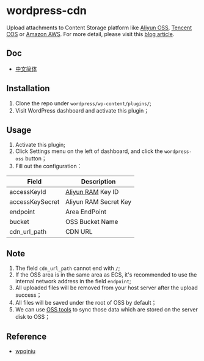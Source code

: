 # wordpress-cdn
Upload attachments to Content Storage platform like [Aliyun OSS](https://www.aliyun.com/product/oss), [Tencent COS](https://cloud.tencent.com/product/cos) or [Amazon AWS](https://aws.amazon.com/). For more detail, please visit this [blog article](https://blog.shaoyaoju.org/2019/08/07/wordpress-oss/).

## Doc
- [中文简体](./README-cn.md)

## Installation
1. Clone the repo under `wordpress/wp-content/plugins/`;
2. Visit WordPress dashboard and activate this plugin；

## Usage
1. Activate this plugin;
2. Click Settings menu on the left of dashboard, and click the `wordpress-oss` button；
3. Fill out the configuration：

|Field|Description|
|-----------|-------------|
|accessKeyId|[Aliyun RAM](https://ram.console.aliyun.com) Key ID|
|accessKeySecret|Aliyun RAM Secret Key|
|endpoint|Area EndPoint|
|bucket|OSS Bucket Name|
|cdn_url_path|CDN URL|

## Note
1. The field `cdn_url_path` cannot end with `/`;
2. If the OSS area is in the same area as ECS, it's recommended to use the internal network address in the field `endpoint`;
3. All uploaded files will be removed from your host server after the upload success；
4. All files will be saved under the root of OSS by default；
5. We can use [OSS tools](https://help.aliyun.com/document_detail/44075.html) to sync those data which are stored on the server disk to OSS；

## Reference
- [wpqiniu](https://wordpress.org/plugins/wpqiniu/)
